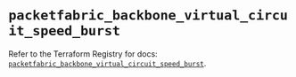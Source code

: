 # `packetfabric_backbone_virtual_circuit_speed_burst`

Refer to the Terraform Registry for docs: [`packetfabric_backbone_virtual_circuit_speed_burst`](https://registry.terraform.io/providers/packetfabric/packetfabric/1.9.3/docs/resources/backbone_virtual_circuit_speed_burst).
